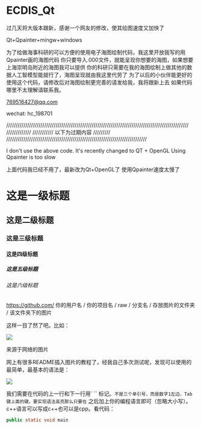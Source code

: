 # ECDIS_Qt

过几天将大版本跟新，感谢一个网友的修改，使其绘图速度又加快了

Qt+Qpainter+mingw+windows

为了给做海事科研的可以方便的使用电子海图绘制代码，我这里开放我写的用Qpainter画的海图代码
你只要导入.000文件，就能呈现你想要的海图，如果想要上海崇明岛附近的海图我可以提供
你的科研只需要在我的海图绘制上做其他的数据人工智模型能就行了，海图呈现就由我这里代劳了
为了以后的小伙伴能更好的使用这个代码，请修改后对海图绘制更完善的请发给我，我将跟新上去
如果代码哪里不太理解请联系我。

769516427@qq.com

wechat: hc_198701


////////////////////////////////////////////////////////////////////////////////////////////////
/////////////
///////////   以下为过期内容
/////////
//////////////////////////////////////////////////////////////////////////

I don't use the above code. It's recently changed to QT + OpenGL
Using Qpainter is too slow

上面代码我已经不用了，最新改为Qt+OpenGL了
使用Qpainter速度太慢了

# 这是一级标题
## 这是二级标题
### 这是三级标题
#### 这是四级标题
##### 这是五级标题
###### 这是六级标题

 https://github.com/ 你的用户名 / 你的项目名 / raw / 分支名 / 存放图片的文件夹 / 该文件夹下的图片

这样一目了然了吧。比如：

![](https://github.com/guodongxiaren/ImageCache/raw/master/Logo/foryou.gif) 


来源于网络的图片

网上有很多README插入图片的教程了，经我自己多次测试呢，发现可以使用的最简单，最基本的语法是：

![](http://www.baidu.com/img/bdlogo.gif)  

我们需要在代码的上一行和下一行用` `` 标记。``` 不是三个单引号，而是数字1左边，Tab键上面的键。要实现语法高亮那么只要在 ``` 之后加上你的编程语言即可（忽略大小写）。c++语言可以写成c++也可以是cpp。看代码：

```Java
public static void main
```
